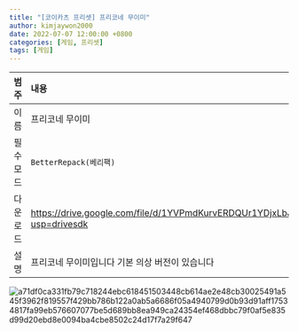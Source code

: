 ```yaml
---
title: "[코이카츠 프리셋] 프리코네 무이미"
author: kimjaywon2000
date: 2022-07-07 12:00:00 +0800
categories: [게임, 프리셋]
tags: [게임]
---
```


| 범주             | 내용            |
|:----------------|:---------------|
| 이름             | 프리코네 무이미 |
| 필수 모드         | `BetterRepack(베리팩)`       |
| 다운로드          | <https://drive.google.com/file/d/1YVPmdKurvERDQUr1YDjxLbJsaF7Ig4Qr/view?usp=drivesdk> |
| 설명             | 프리코네 무이미입니다 기본 의상 버전이 있습니다   |

![a71df0ca331fb79c718244ebc618451503448cb614ae2e48cb30025491a545f3962f819557f429bb786b122a0ab5a6686f05a4940799d0b93d91aff17534817fa99eb576607077be5d689bb8ea949ca24354ef468dbbc79f0af5e835d99d20ebd8e0094ba4cbe8502c24d17f7a29f647](https://user-images.githubusercontent.com/76558033/177747254-3ddf16fa-b46f-410e-8c90-19b7c0e690f2.png)
